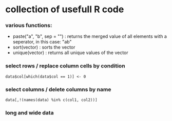 # collection of usefull R code

### various functions:
- paste("a", "b", sep = "") : returns the merged value of all elements with a seperator, in this case: "ab"
- sort(vector) : sorts the vector
- unique(vector) : returns all unique values of the vector

### select rows / replace column cells by condition
```
data$col[which(data$col == 1)] <- 0
```

### select columns / delete columns by name
```
data[,!(names(data) %in% c(col1, col2))]
```

### long and wide data
